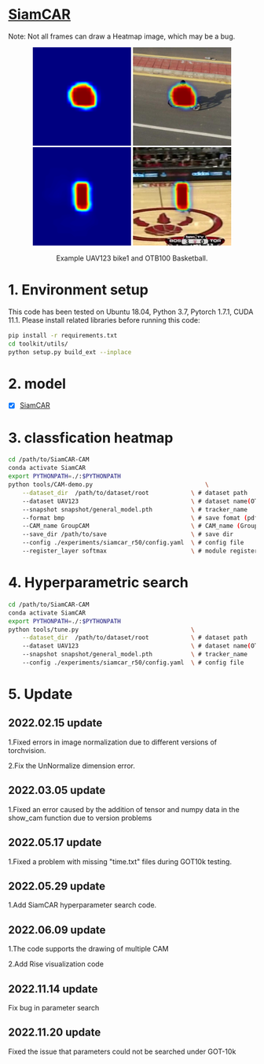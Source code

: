 # [SiamCAR](https://openaccess.thecvf.com/content_CVPR_2020/html/Guo_SiamCAR_Siamese_Fully_Convolutional_Classification_and_Regression_for_Visual_Tracking_CVPR_2020_paper.html)

Note: Not all frames can draw a Heatmap image, which may be a bug.

<div align="center">
  <img src="CAM/heatmap000095.bmp" width="200px" />
  <img src="CAM/fusion000095.bmp" width="200px" />
  <img src="CAM/heatmapBasketball.bmp" width="200px" />
  <img src="CAM/fusionBasketball.bmp" width="200px" />
  <p>Example UAV123 bike1 and OTB100 Basketball.</p>
</div>

# 1. Environment setup
This code has been tested on Ubuntu 18.04, Python 3.7, Pytorch 1.7.1, CUDA 11.1.
Please install related libraries before running this code: 
```bash
pip install -r requirements.txt
cd toolkit/utils/
python setup.py build_ext --inplace
```

# 2. model
- [x] [SiamCAR](https://github.com/ohhhyeahhh/SiamCAR)

# 3. classfication heatmap
```bash 
cd /path/to/SiamCAR-CAM
conda activate SiamCAR
export PYTHONPATH=./:$PYTHONPATH
python tools/CAM-demo.py                                \
	--dataset_dir  /path/to/dataset/root            \ # dataset path
	--dataset UAV123                                \ # dataset name(OTB100, GOT-10k, LaSOT, UAV123)
	--snapshot snapshot/general_model.pth           \ # tracker_name
	--format bmp                                    \ # save fomat (pdf,png,jpg,bmp)   
	--CAM_name GroupCAM                             \ # CAM_name (GroupCAM, GradCAM, GradCAMpp, SmoothGradCAM, ScoreCAM)  
	--save_dir /path/to/save                        \ # save dir
	--config ./experiments/siamcar_r50/config.yaml  \ # config file
	--register_layer softmax                        \ # module register name
```

# 4. Hyperparametric search
```bash 
cd /path/to/SiamCAR-CAM
conda activate SiamCAR
export PYTHONPATH=./:$PYTHONPATH
python tools/tune.py                                \
	--dataset_dir  /path/to/dataset/root            \ # dataset path
	--dataset UAV123                                \ # dataset name(OTB100, LaSOText, LaSOT, UAV123, VOT2016, VOT2018, VOT2019)
	--snapshot snapshot/general_model.pth           \ # tracker_name
	--config ./experiments/siamcar_r50/config.yaml  \ # config file
```
# 5. Update
## 2022.02.15 update
1.Fixed errors in image normalization due to different versions of torchvision.
  
2.Fix the UnNormalize dimension error.
## 2022.03.05 update
1.Fixed an error caused by the addition of tensor and numpy data in the show_cam function due to version problems
  
## 2022.05.17 update
1.Fixed a problem with missing "time.txt" files during GOT10k testing.
  
## 2022.05.29 update
1.Add SiamCAR hyperparameter search code.
  
## 2022.06.09 update
1.The code supports the drawing of multiple CAM

2.Add Rise visualization code

## 2022.11.14 update
Fix bug in parameter search


## 2022.11.20 update
Fixed the issue that parameters could not be searched under GOT-10k
